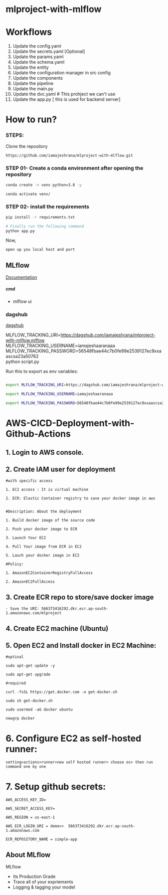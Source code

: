 # mlproject-with-mlflow



# Workflows
1. Update the config.yaml
2. Update the secrets.yaml [Optional]
3. Update the params.yaml
4. Update the schema.yaml
5. Update the entity
6. Update the configuration manager in src config
7. Update the components
8. Update the pipeline
9. Update the main.py
10. Update the dvc.yaml # This prohject we can't use
11. Update the app.py [ this is used for backend server]


# How to run?
### STEPS:

Clone the repository

```bash
https://github.com/iamajeshrana/mlproject-with-mlflow.git
```
### STEP 01- Create a conda environment after opening the repository

```bash
conda create -n venv python=3.8 -y
```

```bash
conda activate venv/
```


### STEP 02- install the requirements
```bash
pip install -r requirements.txt
```


```bash
# Finally run the following command
python app.py
```

Now,
```bash
open up you local host and port
```



## MLflow

[Documentation](https://mlflow.org/docs/latest/index.html)


##### cmd
- mlflow ui

### dagshub
[dagshub](https://dagshub.com/)

MLFLOW_TRACKING_URI=https://dagshub.com/iamajeshrana/mlproject-with-mlflow.mlflow  \
MLFLOW_TRACKING_USERNAME=iamajeshaaranaaa \
MLFLOW_TRACKING_PASSWORD=56548fbae44c7b0fe99e2539127ec9xxaascsa23a50762 \
python script.py

Run this to export as env variables:

```bash

export MLFLOW_TRACKING_URI=https://dagshub.com/iamajeshrana/mlproject-with-mlflow.mlflow

export MLFLOW_TRACKING_USERNAME=iamajeshaaranaaa

export MLFLOW_TRACKING_PASSWORD=56548fbae44c7b0fe99e2539127ec9xxaascsa23a50762

```



# AWS-CICD-Deployment-with-Github-Actions

## 1. Login to AWS console.

## 2. Create IAM user for deployment

	#with specific access

	1. EC2 access : It is virtual machine

	2. ECR: Elastic Container registry to save your docker image in aws


	#Description: About the deployment

	1. Build docker image of the source code

	2. Push your docker image to ECR

	3. Launch Your EC2 

	4. Pull Your image from ECR in EC2

	5. Lauch your docker image in EC2

	#Policy:

	1. AmazonEC2ContainerRegistryFullAccess

	2. AmazonEC2FullAccess

	
## 3. Create ECR repo to store/save docker image
    - Save the URI: 566373416292.dkr.ecr.ap-south-1.amazonaws.com/mlproject

	
## 4. Create EC2 machine (Ubuntu) 

## 5. Open EC2 and Install docker in EC2 Machine:
	
	
	#optinal

	sudo apt-get update -y

	sudo apt-get upgrade
	
	#required

	curl -fsSL https://get.docker.com -o get-docker.sh

	sudo sh get-docker.sh

	sudo usermod -aG docker ubuntu

	newgrp docker
	
# 6. Configure EC2 as self-hosted runner:
    setting>actions>runner>new self hosted runner> choose os> then run command one by one


# 7. Setup github secrets:

    AWS_ACCESS_KEY_ID=

    AWS_SECRET_ACCESS_KEY=

    AWS_REGION = us-east-1

    AWS_ECR_LOGIN_URI = demo>>  566373416292.dkr.ecr.ap-south-1.amazonaws.com

    ECR_REPOSITORY_NAME = simple-app




## About MLflow 
MLflow

 - Its Production Grade
 - Trace all of your expriements
 - Logging & tagging your model


